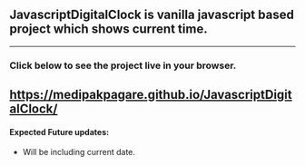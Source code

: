 ## JavascriptDigitalClock is vanilla javascript based project which shows current time.
---
### Click below to see the project live in your browser.
https://medipakpagare.github.io/JavascriptDigitalClock/
---
#### Expected Future updates:

+ Will be including current date.


